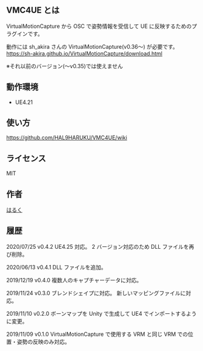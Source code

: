 ## VMC4UE とは
VirtualMotionCapture から OSC で姿勢情報を受信して UE に反映するためのプラグインです。

動作には sh_akira さんの VirtualMotionCapture(v0.36～) が必要です。
https://sh-akira.github.io/VirtualMotionCapture/download.html

※それ以前のバージョン(～v0.35)では使えません

## 動作環境
- UE4.21

## 使い方
https://github.com/HAL9HARUKU/VMC4UE/wiki

## ライセンス
MIT

## 作者
[はるく](https://twitter.com/HAL9_HARUKU)

## 履歴
2020/07/25 v0.4.2
UE4.25 対応。
2 バージョン対応のため DLL ファイルを再び削除。

2020/06/13 v0.4.1
DLL ファイルを追加。

2019/12/19 v0.4.0
複数人のキャプチャーデータに対応。

2019/11/24 v0.3.0
ブレンドシェイプに対応。
新しいマッピングファイルに対応。

2019/11/10 v0.2.0
ボーンマップを Unity で生成して UE4 でインポートするように変更。

2019/11/09 v0.1.0
VirtualMotionCapture で使用する VRM と同じ VRM での位置・姿勢の反映のみ対応。

